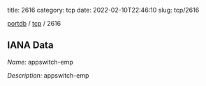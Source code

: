 title: 2616
category: tcp
date: 2022-02-10T22:46:10
slug: tcp/2616

[portdb](/) / [tcp](/category/tcp.html) / 2616


## IANA Data

_Name:_ appswitch-emp

_Description:_ appswitch-emp

